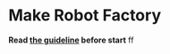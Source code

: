 # Make Robot Factory

**Read [the guideline](https://github.com/mate-academy/js_task-guideline/blob/master/README.md) before start**
ff
